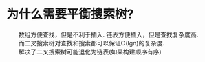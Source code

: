 # 为什么需要平衡搜索树?  
&emsp;&emsp;数组方便查找，但是不利于插入. 链表方便插入，但是查找复杂度高.  
&emsp;&emsp;而二叉搜索树对查找和搜索都可以保证O(lgn)的复杂度.  
&emsp;&emsp;解决了二叉搜索树可能退化为链表(如果构建顺序有序)
